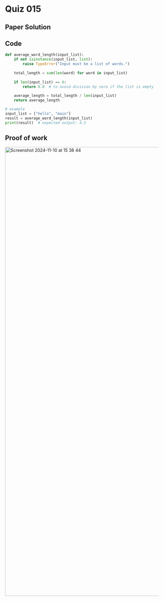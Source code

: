 # Quiz 015


## Paper Solution


## Code
```.py
def average_word_length(input_list):
    if not isinstance(input_list, list):
        raise TypeError("Input must be a list of words.")
    
    total_length = sum(len(word) for word in input_list)
    
    if len(input_list) == 0:
        return 0.0  # to avoid division by zero if the list is empty
    
    average_length = total_length / len(input_list)
    return average_length

# example 
input_list = ["hello", "main"]
result = average_word_length(input_list)
print(result)  # expected output: 4.5

```

## Proof of work
<img width="1470" alt="Screenshot 2024-11-10 at 15 38 44" src="https://github.com/user-attachments/assets/56508611-d2e0-4b43-ae95-7b015dfc46d9">

